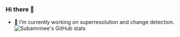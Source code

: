 ### Hi there 👋

<!--
**Submarinee/Submarinee** is a ✨ _special_ ✨ repository because its `README.md` (this file) appears on your GitHub profile.

Here are some ideas to get you started:

- 🔭 I’m currently working on ...
- 🌱 I’m currently learning ...
- 👯 I’m looking to collaborate on ...
- 🤔 I’m looking for help with ...
- 💬 Ask me about ...
- 📫 How to reach me: ...
- 😄 Pronouns: ...
- ⚡ Fun fact: ...
-->
- 🔭 I’m currently working on superresolution and change detection.
![Subamrinee's GitHub stats](https://github-readme-stats.vercel.app/api?username=Subamrinee&show_icons=true&theme=tokyonight)
